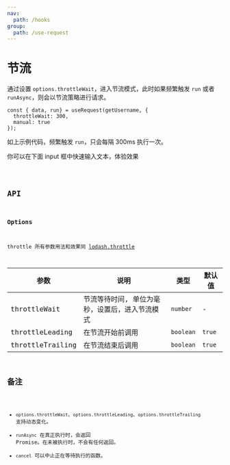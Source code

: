 ```yaml
---
nav:
  path: /hooks
group:
  path: /use-request
---
```


# 节流

通过设置 `options.throttleWait`，进入节流模式，此时如果频繁触发 `run` 或者 `runAsync`，则会以节流策略进行请求。

```tsx | pure
const { data, run} = useRequest(getUsername, {
  throttleWait: 300,
  manual: true
});
```

如上示例代码，频繁触发 `run`，只会每隔 300ms 执行一次。

你可以在下面 input 框中快速输入文本，体验效果

<code src="./demo/throttle.tsx" />

## API

### Options

throttle 所有参数用法和效果同 [lodash.throttle](https://www.lodashjs.com/docs/lodash.throttle/)

| 参数             | 说明                                           | 类型      | 默认值 |
|------------------|------------------------------------------------|-----------|--------|
| throttleWait     | 节流等待时间, 单位为毫秒，设置后，进入节流模式 | `number`  | -      |
| throttleLeading  | 在节流开始前调用                               | `boolean` | `true` |
| throttleTrailing | 在节流结束后调用                               | `boolean` | `true` |

## 备注

* `options.throttleWait`、`options.throttleLeading`、`options.throttleTrailing` 支持动态变化。
* `runAsync` 在真正执行时，会返回 Promise。在未被执行时，不会有任何返回。
* `cancel` 可以中止正在等待执行的函数。
